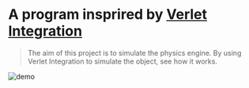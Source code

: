 # A program insprired by [Verlet Integration](https://www.youtube.com/watch?v=lS_qeBy3aQI&t=399s)

> The aim of this project is to simulate the physics engine. By using Verlet Integration to simulate the object, see how it works.

![demo](output.gif)

